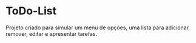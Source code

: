# ToDo-List

Projeto criado para simular um menu de opções, uma lista para adicionar, remover, editar e apresentar tarefas. 
